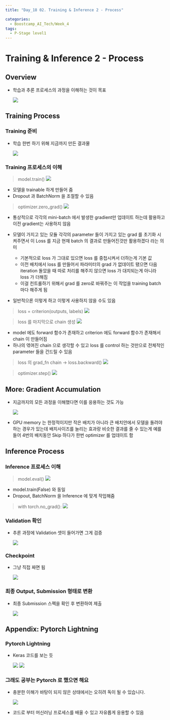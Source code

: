 ```yaml
---
title: "Day_18 02. Training & Inference 2 - Process"

categories:
  - Boostcamp_AI_Tech/Week_4
tags:
  - P-Stage level1
---
```


# Training & Inference 2 - Process

## Overview

- 학습과 추론 프로세스의 과정을 이해하는 것이 목표

    ![]({{site.url}}/assets/images/boostcamp/2021-08-26-10-31-53.png)

## Training Process

### Training 준비

- 학습 한번 하기 위해 지금까지 만든 결과물

    ![]({{site.url}}/assets/images/boostcamp/2021-08-26-10-35-29.png)

### Training 프로세스의 이해

> model.train()
    ![]({{site.url}}/assets/images/boostcamp/2021-08-26-10-36-07.png)

- 모델을 trainable 하게 만들어 줌
- Dropout 과 BatchNorm 을 조절할 수 있음

> optimizer.zero_grad()
    ![]({{site.url}}/assets/images/boostcamp/2021-08-26-10-37-23.png)

- 통상적으로 각각의 mini-batch 에서 발생한 gradient만 업데이트 하는데 활용하고 이전 gradient는 사용하지 않음
- 모델이 가지고 있는 모듈 각각의 parameter 들이 가지고 있는 grad 를 초기화 시켜주면서 이 Loss 를 지금 현재 batch 의 결과로 만들어진것만 활용하겠다 라는 의미
  - 기본적으로 loss 가 그대로 있으면 loss 를 중첩시켜서 더하는게 기본 값
  - 이전 배치에서 loss 를 만들어서 파라미터의 grad 가 없데이트 됐으면 다음 iteration 돌았을 때 따로 처리를 해주지 않으면 loss 가 대치되는게 아니라 loss 가 더해짐
  - 이걸 컨트롤하기 위해서 grad 를 zero로 바꿔주는 이 작업을 training batch 마다 해주게 됨

- 일반적으론 이렇게 하고 이렇게 사용하지 않을 수도 있음

> loss = criterion(outputs, labels)
    ![]({{site.url}}/assets/images/boostcamp/2021-08-26-10-45-20.png)

> loss 를 마지막으로 chain 생성
    ![]({{site.url}}/assets/images/boostcamp/2021-08-26-10-46-41.png)

- model 에도 forward 함수가 존재하고 criterion 에도 forward 함수가 존재해서 chain 이 만들어짐
- 하나의 엮여진 chain 으로 생각할 수 있고 loss 를 control 하는 것만으로 전체적인 parameter 들을 건드릴 수 있음

> loss 의 grad_fn chain -> loss.backward()
    ![]({{site.url}}/assets/images/boostcamp/2021-08-26-10-48-02.png)

> optimizer.step()
    ![]({{site.url}}/assets/images/boostcamp/2021-08-26-10-50-28.png)

## More: Gradient Accumulation

- 지금까지의 모든 과정을 이해했다면 이를 응용하는 것도 가능

    ![]({{site.url}}/assets/images/boostcamp/2021-08-26-10-51-59.png)

- GPU memory 는 한정적이지만 작은 배치가 아니라 큰 배치안에서 모델을 돌려야 하는 경우가 있는데 배치사이즈를 늘리는 효과랑 비슷한 결과를 줄 수 있는게 예를 들어 4번의 배치동안 Skip 하다가 한번 optimizer 를 업데이트 함

## Inference Process

### Inference 프로세스 이해

> model.eval()
    ![]({{site.url}}/assets/images/boostcamp/2021-08-26-10-57-29.png)

- model.train(False) 와 동일
- Dropout, BatchNorm 을 Inference 에 맞게 작업해줌

> with torch.no_grad():
    ![]({{site.url}}/assets/images/boostcamp/2021-08-26-10-58-43.png)

### Validation 확인

- 추론 과정에 Validation 셋이 들어가면 그게 검증

    ![]({{site.url}}/assets/images/boostcamp/2021-08-26-11-00-36.png)

### Checkpoint

- 그냥 직접 짜면 됨

    ![]({{site.url}}/assets/images/boostcamp/2021-08-26-11-01-32.png)

### 최종 Output, Submission 형태로 변환

- 최종 Submission 스펙을 확인 후 변환하여 제출

    ![]({{site.url}}/assets/images/boostcamp/2021-08-26-11-03-31.png)

## Appendix: Pytorch Lightning

### Pytorch Lightning

- Keras 코드를 보는 듯

    ![]({{site.url}}/assets/images/boostcamp/2021-08-26-11-05-38.png)
    ![]({{site.url}}/assets/images/boostcamp/2021-08-26-11-05-44.png)

### 그래도 공부는 Pytorch 로 했으면 해요

- 충분한 이해가 바탕이 되지 않은 상태에서는 오히려 독이 될 수 있습니다.

    ![]({{site.url}}/assets/images/boostcamp/2021-08-26-11-07-10.png)

- 코드로 부터 머신러닝 프로세스를 배울 수 있고 자유롭게 응용할 수 있음


